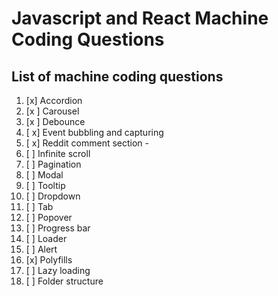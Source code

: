 # Javascript and React Machine Coding Questions

## List of machine coding questions

1. [x] Accordion
2. [x ] Carousel
3. [x ] Debounce
4. [ x] Event bubbling and capturing
5. [ x] Reddit comment section -
6. [ ] Infinite scroll
7. [ ] Pagination
8. [ ] Modal
9. [ ] Tooltip
10. [ ] Dropdown
11. [ ] Tab
12. [ ] Popover
13. [ ] Progress bar
14. [ ] Loader
15. [ ] Alert
16. [x] Polyfills
17. [ ] Lazy loading
18. [ ] Folder structure
